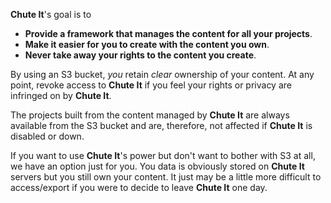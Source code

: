 **Chute It**'s goal is to

- **Provide a framework that manages the content for all your projects**.
- **Make it easier for you to create with the content you own**.
- **Never take away your rights to the content you create**.

By using an S3 bucket, *you* retain *clear* ownership of your content. At any point, revoke access to **Chute It** if you feel your rights or privacy are infringed on by **Chute It**.

The projects built from the content managed by **Chute It** are always available from the S3 bucket and are, therefore, not affected if **Chute It** is disabled or down.

If you want to use **Chute It**'s power but don't want to bother with S3 at all, we have an option just for you. You data is obviously stored on **Chute It** servers but you still own your content. It just may be a little more difficult to access/export if you were to decide to leave **Chute It** one day.
